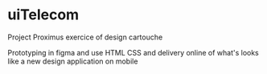# uiTelecom

Project Proximus exercice of design cartouche

Prototyping in figma and use HTML CSS and delivery online of what's looks like a new design application on mobile
